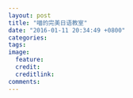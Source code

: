 ```yaml
---
layout: post
title: "喵的完美日语教室"
date: "2016-01-11 20:34:49 +0800"
categories: 
tags: 
image: 
  feature: 
  credit: 
  creditlink: 
comments: 
---
```


